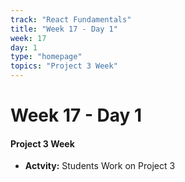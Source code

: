 ```yaml
---
track: "React Fundamentals"
title: "Week 17 - Day 1"
week: 17
day: 1
type: "homepage"
topics: "Project 3 Week"
---
```



# Week 17 - Day 1

#### Project 3 Week
- **Actvity:** Students Work on Project 3



